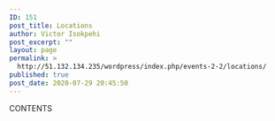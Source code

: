 ```yaml
---
ID: 151
post_title: Locations
author: Victor Isokpehi
post_excerpt: ""
layout: page
permalink: >
  http://51.132.134.235/wordpress/index.php/events-2-2/locations/
published: true
post_date: 2020-07-29 20:45:50
---
```

CONTENTS